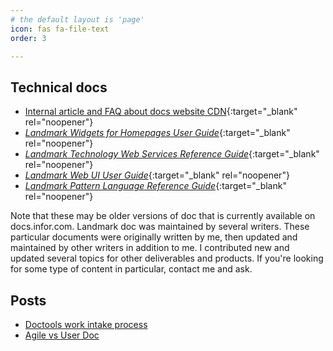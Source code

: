 ```yaml
---
# the default layout is 'page'
icon: fas fa-file-text
order: 3

---
```

<!--![big dipper and north star](/assets/img/northstar.jpg)-->

## Technical docs
* [Internal article and FAQ about docs website CDN](/assets/files/about_docs_cdn_content_caching.pdf){:target="_blank" rel="noopener"}
* [_Landmark Widgets for Homepages User Guide_](/assets/files/lmrk_2023.x_lmrklpdug__en-us.pdf){:target="_blank" rel="noopener"}
* [_Landmark Technology Web Services Reference Guide_](/assets/files/lmrk_2023.x_lmrkwsrg__en-us.pdf){:target="_blank" rel="noopener"}
* [_Landmark Web UI User Guide_](/assets/files/lmrk_2023.x_lmrkwuiug__en-us.pdf){:target="_blank" rel="noopener"}
* [_Landmark Pattern Language Reference Guide_](https://docs.infor.com/lmrk/2023.x/en-us/lmrkolh/default.html?helpcontent=lmrklpltg/llv1551996097205.html){:target="_blank" rel="noopener"}

Note that these may be older versions of doc that is currently available on docs.infor.com. Landmark doc was maintained by several writers. These particular documents were originally written by me, then updated and maintained by other writers in addition to me. I contributed new and updated several topics for other deliverables and products. If you're looking for some type of content in particular, contact me and ask.

## Posts
* [Doctools work intake process](/posts/work-intake/)
* [Agile vs User Doc](/posts/agile-vs-user-doc/)




<!--_Big dipper and north star, detail from photo by [John Fowler](https://unsplash.com/@wildhoney) on [Unsplash](https://unsplash.com/photos/9qgKQewttVs){:target="_blank" rel="noopener"}_-->